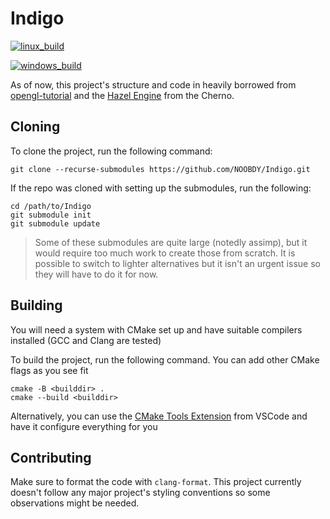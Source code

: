 # Indigo

[![linux_build](https://github.com/NOOBDY/Indigo/actions/workflows/linux_build.yml/badge.svg)](https://github.com/NOOBDY/Indigo/actions/workflows/linux_build.yml) 

[![windows_build](https://github.com/NOOBDY/Indigo/actions/workflows/windows_build.yml/badge.svg)](https://github.com/NOOBDY/Indigo/actions/workflows/windows_build.yml) 

As of now, this project's structure and code in heavily borrowed from [opengl-tutorial](http://www.opengl-tutorial.org/) and the [Hazel Engine](https://github.com/TheCherno/Hazel) from the Cherno.

## Cloning

To clone the project, run the following command:

```
git clone --recurse-submodules https://github.com/NOOBDY/Indigo.git
```

If the repo was cloned with setting up the submodules, run the following:

```
cd /path/to/Indigo
git submodule init
git submodule update
```

> Some of these submodules are quite large (notedly assimp), but it would require too much work to create those from scratch. It is possible to switch to lighter alternatives but it isn't an urgent issue so they will have to do it for now.

## Building

You will need a system with CMake set up and have suitable compilers installed (GCC and Clang are tested)

To build the project, run the following command. You can add other CMake flags as you see fit

```
cmake -B <builddir> .
cmake --build <builddir>
```

Alternatively, you can use the [CMake Tools Extension](https://marketplace.visualstudio.com/items?itemName=ms-vscode.cmake-tools) from VSCode and have it configure everything for you

## Contributing

Make sure to format the code with `clang-format`. This project currently doesn't follow any major project's styling conventions so some observations might be needed.
